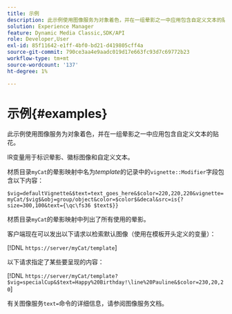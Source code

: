 ```yaml
---
title: 示例
description: 此示例使用图像服务为对象着色，并在一组晕影之一中应用包含自定义文本的贴花。
solution: Experience Manager
feature: Dynamic Media Classic,SDK/API
role: Developer,User
exl-id: 85f11642-e1ff-4bf0-bd21-d419805cff4a
source-git-commit: 790ce3aa4e9aadc019d17e663fc93d7c69772b23
workflow-type: tm+mt
source-wordcount: '137'
ht-degree: 1%

---
```


# 示例{#examples}

此示例使用图像服务为对象着色，并在一组晕影之一中应用包含自定义文本的贴花。

IR变量用于标识晕影、徽标图像和自定义文本。

材质目录`myCat`的晕影映射中名为&#x200B;*template*&#x200B;的记录中的`vignette::Modifier`字段包含以下内容：

`$vig=defaultVignette&$text=text_goes_here&$color=220,220,220&vignette=myCat/$vig$&obj=group/object&color=$color$&decal&src=is{?size=300,100&text={\qc\fs36 $text$}}`

材质目录`myCat`的晕影映射中列出了所有使用的晕影。

客户端现在可以发出以下请求以检索默认图像（使用在模板开头定义的变量）：

[!DNL `https://server/myCat/template`]

以下请求指定了某些要呈现的内容：

[!DNL `https://server/myCat/template?$vig=specialCup&$text=Happy%20Birthday!\line%20Pauline&$color=230,20,20`]

有关图像服务`text=`命令的详细信息，请参阅图像服务文档。
